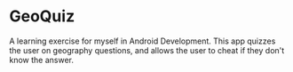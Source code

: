 GeoQuiz
=======

A learning exercise for myself in Android Development. This app quizzes the user on geography questions, and allows the user to cheat if they don't know the answer.
